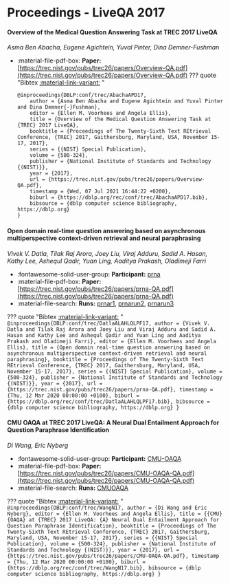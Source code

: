 # Proceedings - LiveQA 2017 

#### Overview of the Medical Question Answering Task at TREC 2017 LiveQA

_Asma Ben Abacha, Eugene Agichtein, Yuval Pinter, Dina Demner-Fushman_

- :material-file-pdf-box: **Paper:** [https://trec.nist.gov/pubs/trec26/papers/Overview-QA.pdf](https://trec.nist.gov/pubs/trec26/papers/Overview-QA.pdf)
??? quote "Bibtex [:material-link-variant:](https://dblp.org/rec/conf/trec/AbachaAPD17.bib) "
	```
	@inproceedings{DBLP:conf/trec/AbachaAPD17,
		author = {Asma Ben Abacha and Eugene Agichtein and Yuval Pinter and Dina Demner{-}Fushman},
		editor = {Ellen M. Voorhees and Angela Ellis},
		title = {Overview of the Medical Question Answering Task at {TREC} 2017 LiveQA},
		booktitle = {Proceedings of The Twenty-Sixth Text REtrieval Conference, {TREC} 2017, Gaithersburg, Maryland, USA, November 15-17, 2017},
		series = {{NIST} Special Publication},
		volume = {500-324},
		publisher = {National Institute of Standards and Technology {(NIST)}},
		year = {2017},
		url = {https://trec.nist.gov/pubs/trec26/papers/Overview-QA.pdf},
		timestamp = {Wed, 07 Jul 2021 16:44:22 +0200},
		biburl = {https://dblp.org/rec/conf/trec/AbachaAPD17.bib},
		bibsource = {dblp computer science bibliography, https://dblp.org}
	}
	```

#### Open domain real-time question answering based on asynchronous multiperspective  context-driven retrieval and neural paraphrasing

_Vivek V. Datla, Tilak Raj Arora, Joey Liu, Viraj Adduru, Sadid A. Hasan, Kathy Lee, Ashequl Qadir, Yuan Ling, Aaditya Prakash, Oladimeji Farri_

- :fontawesome-solid-user-group: **Participant:** [prna](./participants.md#prna)
- :material-file-pdf-box: **Paper:** [https://trec.nist.gov/pubs/trec26/papers/prna-QA.pdf](https://trec.nist.gov/pubs/trec26/papers/prna-QA.pdf)
- :material-file-search: **Runs:** [prnar1](./runs.md#prnar1), [prnarun2](./runs.md#prnarun2), [prnarun3](./runs.md#prnarun3)

??? quote "Bibtex [:material-link-variant:](https://dblp.org/rec/conf/trec/DatlaALAHLQLPF17.bib) "
	```
	@inproceedings{DBLP:conf/trec/DatlaALAHLQLPF17,
		author = {Vivek V. Datla and Tilak Raj Arora and Joey Liu and Viraj Adduru and Sadid A. Hasan and Kathy Lee and Ashequl Qadir and Yuan Ling and Aaditya Prakash and Oladimeji Farri},
		editor = {Ellen M. Voorhees and Angela Ellis},
		title = {Open domain real-time question answering based on asynchronous multiperspective context-driven retrieval and neural paraphrasing},
		booktitle = {Proceedings of The Twenty-Sixth Text REtrieval Conference, {TREC} 2017, Gaithersburg, Maryland, USA, November 15-17, 2017},
		series = {{NIST} Special Publication},
		volume = {500-324},
		publisher = {National Institute of Standards and Technology {(NIST)}},
		year = {2017},
		url = {https://trec.nist.gov/pubs/trec26/papers/prna-QA.pdf},
		timestamp = {Thu, 12 Mar 2020 00:00:00 +0100},
		biburl = {https://dblp.org/rec/conf/trec/DatlaALAHLQLPF17.bib},
		bibsource = {dblp computer science bibliography, https://dblp.org}
	}
	```

#### CMU OAQA at TREC 2017 LiveQA: A Neural Dual Entailment Approach  for Question Paraphrase Identification

_Di Wang, Eric Nyberg_

- :fontawesome-solid-user-group: **Participant:** [CMU-OAQA](./participants.md#cmu-oaqa)
- :material-file-pdf-box: **Paper:** [https://trec.nist.gov/pubs/trec26/papers/CMU-OAQA-QA.pdf](https://trec.nist.gov/pubs/trec26/papers/CMU-OAQA-QA.pdf)
- :material-file-search: **Runs:** [CMUOAQA](./runs.md#cmuoaqa)

??? quote "Bibtex [:material-link-variant:](https://dblp.org/rec/conf/trec/WangN17.bib) "
	```
	@inproceedings{DBLP:conf/trec/WangN17,
		author = {Di Wang and Eric Nyberg},
		editor = {Ellen M. Voorhees and Angela Ellis},
		title = {{CMU} {OAQA} at {TREC} 2017 LiveQA: {A} Neural Dual Entailment Approach for Question Paraphrase Identification},
		booktitle = {Proceedings of The Twenty-Sixth Text REtrieval Conference, {TREC} 2017, Gaithersburg, Maryland, USA, November 15-17, 2017},
		series = {{NIST} Special Publication},
		volume = {500-324},
		publisher = {National Institute of Standards and Technology {(NIST)}},
		year = {2017},
		url = {https://trec.nist.gov/pubs/trec26/papers/CMU-OAQA-QA.pdf},
		timestamp = {Thu, 12 Mar 2020 00:00:00 +0100},
		biburl = {https://dblp.org/rec/conf/trec/WangN17.bib},
		bibsource = {dblp computer science bibliography, https://dblp.org}
	}
	```

